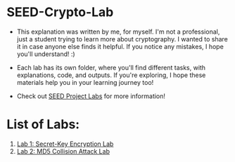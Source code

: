 # SEED-Crypto-Lab

- This explanation was written by me, for myself. I'm not a professional, just a student trying to learn more about cryptography. I wanted to share it in case anyone else finds it helpful. If you notice any mistakes, I hope you'll understand! :)

- Each lab has its own folder, where you'll find different tasks, with explanations, code, and outputs. If you're exploring, I hope these materials help you in your learning journey too!

- Check out [SEED Project Labs](https://seedsecuritylabs.org/Labs_20.04/) for more information!

# List of Labs:
1. [Lab 1: Secret-Key Encryption Lab](lab1)
2. [Lab 2: MD5 Collision Attack Lab](lab2)
